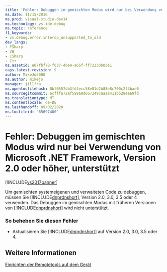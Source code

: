```yaml
---
title: 'Fehler: Debuggen im gemischten Modus wird nur bei Verwendung von Microsoft .NET Framework, Version 2.0 oder höher, unterstützt | Microsoft-Dokumentation'
ms.date: 11/15/2016
ms.prod: visual-studio-dev14
ms.technology: vs-ide-debug
ms.topic: reference
f1_keywords:
- vs.debug.error.interop_unsupported_to_old
dev_langs:
- FSharp
- VB
- CSharp
- C++
ms.assetid: e67fbf78-f037-4be4-a65f-ff72230b03e1
caps.latest.revision: 9
author: MikeJo5000
ms.author: mikejo
manager: jillfra
ms.openlocfilehash: 0bf0557db3fd4ecc58e81d2b88e8c700c2f3bae0
ms.sourcegitcommit: 6cfffa72af599a9d667249caaaa411bb28ea69fd
ms.translationtype: MT
ms.contentlocale: de-DE
ms.lasthandoff: 09/02/2020
ms.locfileid: "65697400"
---
```

# <a name="error-mixed-mode-debugging-is-supported-only-when-using-microsoft-net-framework-20-or-greater"></a>Fehler: Debuggen im gemischten Modus wird nur bei Verwendung von Microsoft .NET Framework, Version 2.0 oder höher, unterstützt
[!INCLUDE[vs2017banner](../includes/vs2017banner.md)]

Um gemischten systemeigenen und verwalteten Code zu debuggen, müssen Sie [!INCLUDE[dnprdnshort](../includes/dnprdnshort-md.md)], Version 2.0, 3.0, 3.5 oder 4 verwenden. Das Debuggen im gemischten Modus mit früheren Versionen von [!INCLUDE[dnprdnshort](../includes/dnprdnshort-md.md)] wird nicht unterstützt.  
  
### <a name="to-correct-this-error"></a>So beheben Sie diesen Fehler  
  
- Aktualisieren Sie [!INCLUDE[dnprdnshort](../includes/dnprdnshort-md.md)] auf Version 2.0, 3.0, 3.5 oder 4.  
  
## <a name="see-also"></a>Weitere Informationen  
 [Einrichten der Remotetools auf dem Gerät](https://msdn.microsoft.com/library/90f45630-0d26-4698-8c1f-63f85a12db9c)
